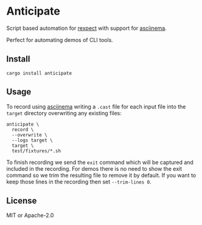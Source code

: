 # Anticipate

Script based automation for [rexpect](https://docs.rs/rexpect/latest/rexpect/) with support for [asciinema][].

Perfect for automating demos of CLI tools.

## Install

```
cargo install anticipate
```

## Usage

To record using [asciinema][] writing a `.cast` file for each input file into the `target` directory overwriting any existing files:

```
anticipate \
  record \
  --overwrite \
  --logs target \
  target \
  test/fixtures/*.sh
```

To finish recording we send the `exit` command which will be captured and included in the recording. For demos there is no need to show the exit command so we trim the resulting file to remove it by default. If you want to keep those lines in the recording then set `--trim-lines 0`.

## License

MIT or Apache-2.0

[asciinema]: https://asciinema.org/
